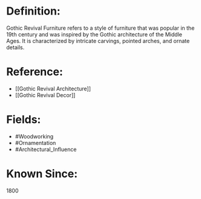 

# Definition:
Gothic Revival Furniture refers to a style of furniture that was popular in the 19th century and was inspired by the Gothic architecture of the Middle Ages. It is characterized by intricate carvings, pointed arches, and ornate details.

# Reference:
- [[Gothic Revival Architecture]]
- [[Gothic Revival Decor]]

# Fields: 
- #Woodworking
- #Ornamentation
- #Architectural_Influence

# Known Since:
1800

